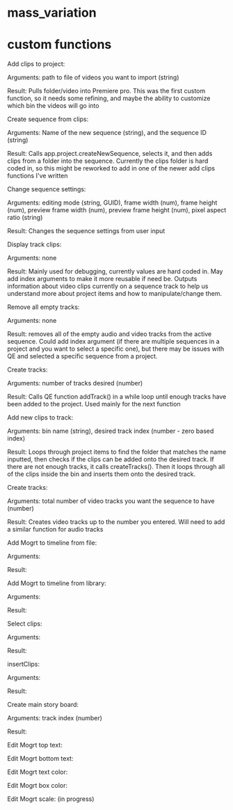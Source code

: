 # mass_variation

# custom functions
Add clips to project:

Arguments: path to file of videos you want to import (string)

Result: Pulls folder/video into Premiere pro. This was the first custom function, so it needs some refining, and maybe the ability to customize which bin the videos will go into


Create sequence from clips:

Arguments: Name of the new sequence (string), and the sequence ID (string)

Result: Calls app.project.createNewSequence, selects it, and then adds clips from a folder into the sequence. Currently the clips folder is hard coded in, so this might be reworked to add in one of the newer add clips functions I've written


Change sequence settings:

Arguments: editing mode (string, GUID), frame width (num), frame height (num), preview frame width (num), preview frame height (num), pixel aspect ratio (string)

Result: Changes the sequence settings from user input


Display track clips:

Arguments: none

Result: Mainly used for debugging, currently values are hard coded in. May add index arguments to make it more reusable if need be. Outputs information about video clips currently on a sequence track to help us understand more about project items and how to manipulate/change them.


Remove all empty tracks:

Arguments: none

Result: removes all of the empty audio and video tracks from the active sequence. Could add index argument (if there are multiple sequences in a project and you want to select a specific one), but there may be issues with QE and selected a specific sequence from a project.


Create tracks:

Arguments: number of tracks desired (number)

Result: Calls QE function addTrack() in a while loop until enough tracks have been added to the project. Used mainly for the next function


Add new clips to track:

Arguments: bin name (string), desired track index (number - zero based index)

Result: Loops through project items to find the folder that matches the name inputted, then checks if the clips can be added onto the desired track. If there are not enough tracks, it calls createTracks(). Then it loops through all of the clips inside the bin and inserts them onto the desired track. 


Create tracks:

Arguments: total number of video tracks you want the sequence to have (number)

Result: Creates video tracks up to the number you entered. Will need to add a similar function for audio tracks


Add Mogrt to timeline from file:

Arguments:

Result:


Add Mogrt to timeline from library:

Arguments:

Result:


Select clips:

Arguments:

Result:


insertClips:

Arguments:

Result:


Create main story board:

Arguments: track index (number)

Result:


Edit Mogrt top text:


Edit Mogrt bottom text:


Edit Mogrt text color:


Edit Mogrt box color:


Edit Mogrt scale: (in progress)
